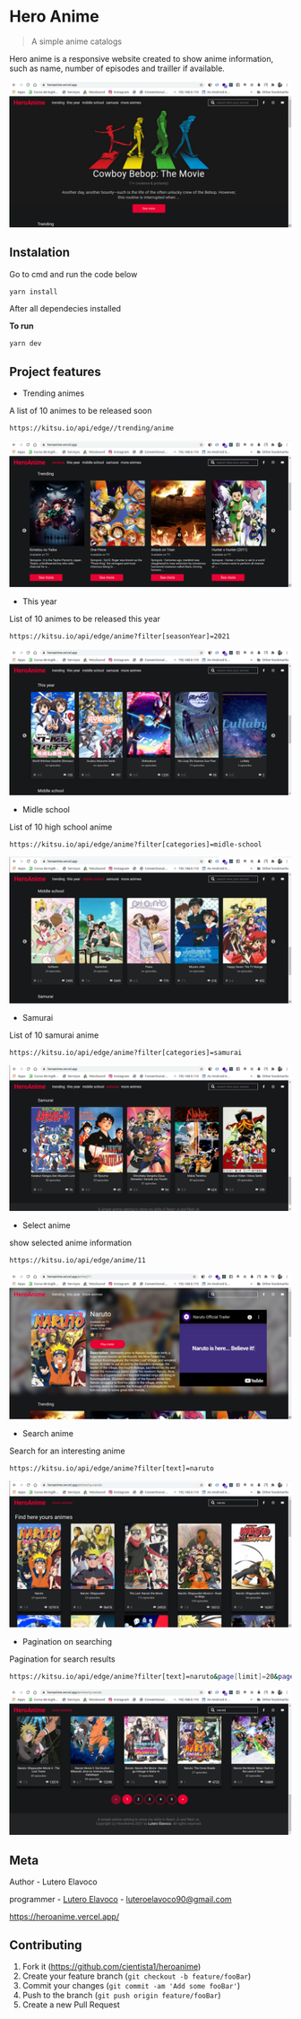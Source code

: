 # Hero Anime
>A simple anime catalogs 

Hero anime is a responsive website created to show anime information, such as name, number of episodes and trailler if available.

![](public/home_page.png)	


## Instalation 	

Go to cmd and run the code below 	

```sh	
yarn install	
```	

After all dependecies installed	

**To run**	

```sh	
yarn dev 	
```	
## Project features

* Trending animes

A list of 10 animes to be released soon
 
```sh	
https://kitsu.io/api/edge//trending/anime
```	

![](public/trending.png)	

* This year

List of 10 animes to be released this year
 
```sh	
https://kitsu.io/api/edge/anime?filter[seasonYear]=2021
```	
![](public/this_year.png)	

* Midle school

List of 10 high school anime
 
```sh	
https://kitsu.io/api/edge/anime?filter[categories]=midle-school
```	
![](public/midle_school.png)	

* Samurai

List of 10 samurai anime
 
```sh	
https://kitsu.io/api/edge/anime?filter[categories]=samurai
```	
![](public/samurai.png)	

* Select anime

show selected anime information
 
```sh	
https://kitsu.io/api/edge/anime/11
```	
![](public/seleted_anime.png)	

* Search anime

Search for an interesting anime
 
```sh	
https://kitsu.io/api/edge/anime?filter[text]=naruto
```	
![](public/search.png)	

* Pagination on searching

Pagination for search results
 
```sh	
https://kitsu.io/api/edge/anime?filter[text]=naruto&page[limit]=20&page[offset]=0
```	
![](public/pagination.png)	

## Meta	

Author - Lutero Elavoco

programmer -  [Lutero Elavoco](https://www.linkedin.com/in/l%C3%BAtero-elavoco-5951b619b/) - luteroelavoco90@gmail.com	

https://heroanime.vercel.app/

## Contributing 	

1. Fork it (https://github.com/cientista1/heroanime)	
2. Create your feature branch (`git checkout -b feature/fooBar`)	
3. Commit your changes (`git commit -am 'Add some fooBar'`)	
4. Push to the branch (`git push origin feature/fooBar`)	
5. Create a new Pull Request
